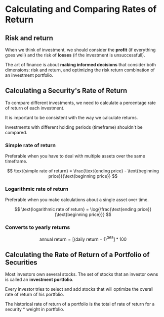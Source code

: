 # Calculating and Comparing Rates of Return

## Risk and return

When we think of investment, we should consider the **profit** (if everything goes well) and the risk of **losses** (if the investment is unsuccessfull).

The art of finance is about **making informed decisions** that consider both dimensions: risk and return, and optimizing the risk return combination of an investment portfolio.

## Calculating a Security's Rate of Return

To compare different investments, we need to calculate a percentage rate of return of each investment.

It is important to be consistent with the way we calculate returns.

Investments with different holding periods (timeframe) shouldn't be compared.

### Simple rate of return

Preferable when you have to deal with multiple assets over the same timeframe.

$$
\text{simple rate of return} = \frac{\text{ending price} - \text{beginning price}}{\text{beginning price}}
$$


### Logarithmic rate of return

Preferable when you make calculations about a single asset over time.

$$
\text{logarithmic rate of return} = \log{\frac{\text{ending price}}{\text{beginning price}}}
$$

### Converts to yearly returns

$$
\text{annual return} = [(\text{daily return} + 1)^{365}]*100
$$


## Calculating the Rate of Return of a Portfolio of Securities

Most investors own several stocks. The set of stocks that an investor owns is called an **investment portfolio**.

Every investor tries to select and add stocks that will optimize the overall rate of return of his portfolio.

The historical rate of return of a portfolio is the total of rate of return for a security * weight in portfolio.